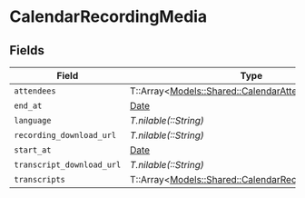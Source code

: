 # CalendarRecordingMedia


## Fields

| Field                                                                                                       | Type                                                                                                        | Required                                                                                                    | Description                                                                                                 |
| ----------------------------------------------------------------------------------------------------------- | ----------------------------------------------------------------------------------------------------------- | ----------------------------------------------------------------------------------------------------------- | ----------------------------------------------------------------------------------------------------------- |
| `attendees`                                                                                                 | T::Array<[Models::Shared::CalendarAttendee](../../models/shared/calendarattendee.md)>                       | :heavy_minus_sign:                                                                                          | N/A                                                                                                         |
| `end_at`                                                                                                    | [Date](https://ruby-doc.org/stdlib-2.6.1/libdoc/date/rdoc/Date.html)                                        | :heavy_minus_sign:                                                                                          | N/A                                                                                                         |
| `language`                                                                                                  | *T.nilable(::String)*                                                                                       | :heavy_minus_sign:                                                                                          | N/A                                                                                                         |
| `recording_download_url`                                                                                    | *T.nilable(::String)*                                                                                       | :heavy_minus_sign:                                                                                          | N/A                                                                                                         |
| `start_at`                                                                                                  | [Date](https://ruby-doc.org/stdlib-2.6.1/libdoc/date/rdoc/Date.html)                                        | :heavy_minus_sign:                                                                                          | N/A                                                                                                         |
| `transcript_download_url`                                                                                   | *T.nilable(::String)*                                                                                       | :heavy_minus_sign:                                                                                          | N/A                                                                                                         |
| `transcripts`                                                                                               | T::Array<[Models::Shared::CalendarRecordingTranscript](../../models/shared/calendarrecordingtranscript.md)> | :heavy_minus_sign:                                                                                          | N/A                                                                                                         |